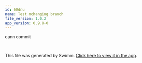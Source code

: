 ```yaml
---
id: 60dnu
name: Test mchanging branch
file_version: 1.0.2
app_version: 0.9.8-0
---
```


cann commit

<br/>

This file was generated by Swimm. [Click here to view it in the app](https://swimm-web-app.web.app/repos/Z2l0aHViJTNBJTNBYmxvZyUzQSUzQWRvdWVr/docs/60dnu).